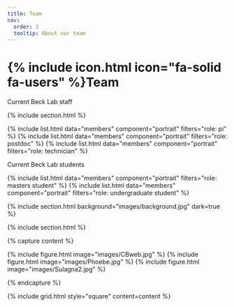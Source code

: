 ```yaml
---
title: Team
nav:
  order: 3
  tooltip: About our team
---
```


# {% include icon.html icon="fa-solid fa-users" %}Team
Current Beck Lab staff

{% include section.html %}

{% include list.html data="members" component="portrait" filters="role: pi" %}
{% include list.html data="members" component="portrait" filters="role: postdoc" %}
{% include list.html data="members" component="portrait" filters="role: technician" %}

Current Beck Lab students

{% include list.html data="members" component="portrait" filters="role: masters student" %}
{% include list.html data="members" component="portrait" filters="role: undergraduate student" %}

{% include section.html background="images/background.jpg" dark=true %}


{% include section.html %}

{% capture content %}

{% include figure.html image="images/CBweb.jpg" %}
{% include figure.html image="images/Phoebe.jpg" %}
{% include figure.html image="images/Sulagna2.jpg" %}

{% endcapture %}

{% include grid.html style="square" content=content %}
